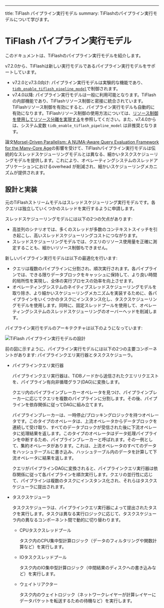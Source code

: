 ---
title: TiFlash パイプライン実行モデル
summary: TiFlashのパイプライン実行モデルについて学びます。

# TiFlash パイプライン実行モデル

このドキュメントは、TiFlashのパイプライン実行モデルを紹介します。

v7.2.0から、TiFlashは新しい実行モデルであるパイプライン実行モデルをサポートしています。

- v7.2.0とv7.3.0向け: パイプライン実行モデルは実験的な機能であり、[`tidb_enable_tiflash_pipeline_model`](https://docs.pingcap.com/tidb/v7.2/system-variables#tidb_enable_tiflash_pipeline_model-introduced-since-v720)で制御されます。
- v7.4.0以降: パイプライン実行モデルは一般に利用可能となります。TiFlashの内部機能であり、TiFlashリソース制御と密接に統合されています。TiFlashリソース制御を有効にすると、パイプライン実行モデルも自動的に有効になります。TiFlashリソース制御の使用方法については、[リソース制御を使用してリソース分離を実現する](/tidb-resource-control.md#parameters-for-resource-control)を参照してください。また、v7.4.0からは、システム変数 `tidb_enable_tiflash_pipeline_model` は非推奨となります。

論文[Morsel-Driven Parallelism: A NUMA-Aware Query Evaluation Framework for the Many-Core Age](https://dl.acm.org/doi/10.1145/2588555.2610507)の影響を受けて、TiFlashパイプライン実行モデルは伝統的なスレッドスケジューリングモデルとは異なる、細かいタスクスケジューリングモデルを提供します。これにより、オペレーティングシステムのスレッドアプリケーションにおけるoverhead が削減され、細かいスケジューリングメカニズムが提供されます。

## 設計と実装

元のTiFlashストリームモデルはスレッドスケジューリング実行モデルです。各クエリは独立していくつかのスレッドを実行するように申請します。

スレッドスケジューリングモデルには以下の2つの欠点があります:

- 高並列のシナリオでは、多くのスレッドが多数のコンテキストスイッチを引き起こし、高いスレッドスケジューリングコストにつながります。
- スレッドスケジューリングモデルでは、クエリのリソース使用量を正確に測定することも、細かいリソース制御もできません。

新しいパイプライン実行モデルは以下の最適化を行います:

- クエリは複数のパイプラインに分割され、順次実行されます。各パイプラインでは、できる限りデータブロックをキャッシュに保持して、より良い時間的局所性を実現し、全体の実行プロセスの効率を向上させます。
- オペレーティングシステムのネイティブスレッドスケジューリングモデルを取り除き、より細かいスケジューリングメカニズムを実装するために、各パイプラインをいくつかのタスクにインスタンス化し、タスクスケジューリングモデルを使用します。同時に、固定スレッドプールを使用して、オペレーティングシステムのスレッドスケジューリングのオーバーヘッドを削減します。

パイプライン実行モデルのアーキテクチャは以下のようになっています:

![TiFlash パイプライン実行モデルの設計](/media/tiflash/tiflash-pipeline-model.png)

前の図に示すように、パイプライン実行モデルには以下の2つの主要コンポーネントがあります: パイプラインクエリ実行器とタスクスケジューラ。

- パイプラインクエリ実行器

    パイプラインクエリ実行器は、TiDBノードから送信されたクエリリクエストを、パイプライン有向非循環グラフ(DAG)に変換します。

    クエリ内のパイプラインブレーカーオペレータを見つけ、パイプラインブレーカーに応じてクエリを複数のパイプラインに分割します。その後、パイプラインを依存関係に従ってDAGに組み立てます。

    パイプラインブレーカーは、一時停止/ブロッキングロジックを持つオペレータです。このタイプのオペレータは、上流オペレータからデータブロックを連続して受け取り、すべてのデータブロックが受信された後に下流オペレータに処理結果を返します。このタイプのオペレータはデータ処理パイプラインを中断するため、パイプラインブレーカーと呼ばれます。その一例として、集約オペレータがあります。これは、上流オペレータのすべてのデータをハッシュテーブルに書き込み、ハッシュテーブル内のデータを計算して下流オペレータに結果を返します。

    クエリがパイプラインDAGに変換されると、パイプラインクエリ実行器は依存関係に従って各パイプラインを順次実行します。クエリの並行性に応じて、パイプラインは複数のタスクにインスタンス化され、それらはタスクスケジューラに提出されます。

- タスクスケジューラ

    タスクスケジューラは、パイプラインクエリ実行器によって提出されたタスクを実行します。タスクは異なる実行ロジックに応じて、タスクスケジューラ内の異なるコンポーネント間で動的に切り替わります。

    - CPUタスクスレッドプール

        タスク内のCPU集中型計算ロジック（データのフィルタリングや関数計算など）を実行します。

    - IOタスクスレッドプール

        タスク内のIO集中型計算ロジック（中間結果のディスクへの書き込みなど）を実行します。

    - ウェイトリアクター

        タスク内のウェイトロジック（ネットワークレイヤーが計算レイヤーにデータパケットを転送するための待機など）を実行します。